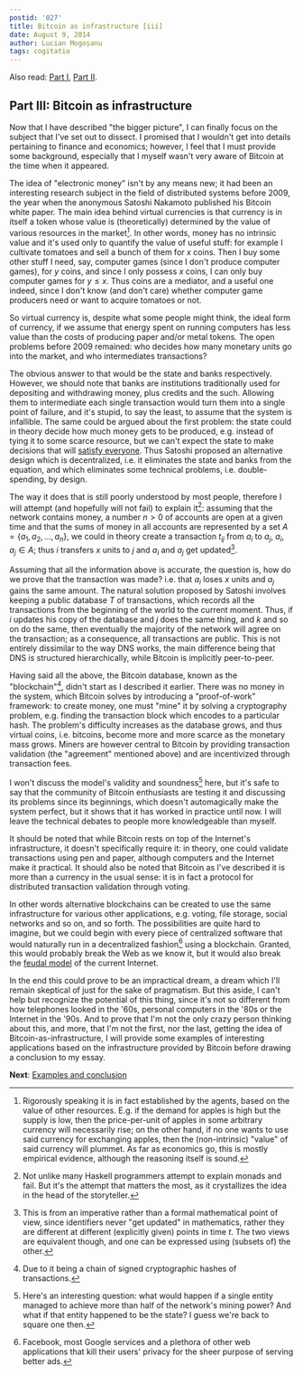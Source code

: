 ```yaml
---
postid: '027'
title: Bitcoin as infrastructure [iii]
date: August 9, 2014
author: Lucian Mogoșanu
tags: cogitatio
---
```


Also read: [Part I][1], [Part II][2].

## Part III: Bitcoin as infrastructure

Now that I have described "the bigger picture", I can finally focus on the
subject that I've set out to dissect. I promised that I wouldn't get into
details pertaining to finance and economics; however, I feel that I must
provide some background, especially that I myself wasn't very aware of Bitcoin
at the time when it appeared.

The idea of "electronic money" isn't by any means new; it had been an
interesting research subject in the field of distributed systems before 2009,
the year when the anonymous Satoshi Nakamoto published his Bitcoin white paper.
The main idea behind virtual currencies is that currency is in itself a token
whose value is (theoretically) determined by the value of various resources in
the market[^7]. In other words, money has no intrinsic value and it's used only
to quantify the value of useful stuff: for example I cultivate tomatoes and
sell a bunch of them for $x$ coins. Then I buy some other stuff I need, say,
computer games (since I don't produce computer games), for $y$ coins, and since
I only possess $x$ coins, I can only buy computer games for $y \leq x$. Thus
coins are a mediator, and a useful one indeed, since I don't know (and don't
care) whether computer game producers need or want to acquire tomatoes or not.

So virtual currency is, despite what some people might think, the ideal form of
currency, if we assume that energy spent on running computers has less value
than the costs of producing paper and/or metal tokens. The open problems before
2009 remained: who decides how many monetary units go into the market, and who
intermediates transactions?

The obvious answer to that would be the state and banks respectively. However,
we should note that banks are institutions traditionally used for depositing
and withdrawing money, plus credits and the such. Allowing them to intermediate
each single transaction would turn them into a single point of failure, and
it's stupid, to say the least, to assume that the system is infallible. The
same could be argued about the first problem: the state could in theory decide
how much money gets to be produced, e.g. instead of tying it to some scarce
resource, but we can't expect the state to make decisions that will [satisfy
everyone][3]. Thus Satoshi proposed an alternative design which is
decentralized, i.e. it eliminates the state and banks from the equation, and
which eliminates some technical problems, i.e. double-spending, by design.

The way it does that is still poorly understood by most people, therefore I
will attempt (and hopefully will not fail) to explain it[^8]: assuming that the
network contains money, a number $n > 0$ of accounts are open at a given time
and that the sums of money in all accounts are represented by a set
$A = \{a_1, a_2, \dots, a_n\}$, we could in theory create a transaction
$t_{ij}$ from $a_i$ to $a_j$, $a_i, a_j \in A$; thus $i$ transfers $x$ units to
$j$ and $a_i$ and $a_j$ get updated[^9].

Assuming that all the information above is accurate, the question is, how do we
prove that the transaction was made? i.e. that $a_i$ loses $x$ units and $a_j$
gains the same amount. The natural solution proposed by Satoshi involves
keeping a public database $T$ of transactions, which records all the
transactions from the beginning of the world to the current moment. Thus, if
$i$ updates his copy of the database and $j$ does the same thing, and $k$ and
so on do the same, then eventually the majority of the network will agree on
the transaction; as a consequence, all transactions are public. This is not
entirely dissimilar to the way DNS works, the main difference being that DNS is
structured hierarchically, while Bitcoin is implicitly peer-to-peer.

Having said all the above, the Bitcoin database, known as the
"blockchain"[^10], didn't start as I described it earlier. There was no money
in the system, which Bitcoin solves by introducing a "proof-of-work" framework:
to create money, one must "mine" it by solving a cryptography problem, e.g.
finding the transaction block which encodes to a particular hash. The problem's
difficulty increases as the database grows, and thus virtual coins, i.e.
bitcoins, become more and more scarce as the monetary mass grows. Miners are
however central to Bitcoin by providing transaction validation (the "agreement"
mentioned above) and are incentivized through transaction fees.

I won't discuss the model's validity and soundness[^11] here, but it's safe to
say that the community of Bitcoin enthusiasts are testing it and discussing its
problems since its beginnings, which doesn't automagically make the system
perfect, but it shows that it has worked in practice until now. I will leave
the technical debates to people more knowledgeable than myself.

It should be noted that while Bitcoin rests on top of the Internet's
infrastructure, it doesn't specifically require it: in theory, one could
validate transactions using pen and paper, although computers and the Internet
make it practical. It should also be noted that Bitcoin as I've described it is
more than a currency in the usual sense: it is in fact a protocol for
distributed transaction validation through voting.

In other words alternative blockchains can be created to use the same
infrastructure for various other applications, e.g. voting, file storage,
social networks and so on, and so forth. The possibilities are quite hard to
imagine, but we could begin with every piece of centralized software that would
naturally run in a decentralized fashion[^12] using a blockchain. Granted, this
would probably break the Web as we know it, but it would also break the [feudal
model][4] of the current Internet.

In the end this could prove to be an impractical dream, a dream which I'll
remain skeptical of just for the sake of pragmatism. But this aside, I can't
help but recognize the potential of this thing, since it's not so different
from how telephones looked in the '60s, personal computers in the '80s or the
Internet in the '90s. And to prove that I'm not the only crazy person thinking
about this, and more, that I'm not the first, nor the last, getting the idea of
Bitcoin-as-infrastructure, I will provide some examples of interesting
applications based on the infrastructure provided by Bitcoin before drawing a
conclusion to my essay.

**Next**: [Examples and conclusion][5]

[^7]: Rigorously speaking it is in fact established by the agents, based on the
value of other resources. E.g. if the demand for apples is high but the supply
is low, then the price-per-unit of apples in some arbitrary currency will
necessarily rise; on the other hand, if no one wants to use said currency for
exchanging apples, then the (non-intrinsic) "value" of said currency will
plummet. As far as economics go, this is mostly empirical evidence, although
the reasoning itself is sound.

[^8]: Not unlike many Haskell programmers attempt to explain monads and fail.
But it's the attempt that matters the most, as it crystallizes the idea in the
head of the storyteller.

[^9]: This is from an imperative rather than a formal mathematical point of
view, since identifiers never "get updated" in mathematics, rather they are
different at different (explicitly given) points in time $t$. The two views are
equivalent though, and one can be expressed using (subsets of) the other.

[^10]: Due to it being a chain of signed cryptographic hashes of transactions.

[^11]: Here's an interesting question: what would happen if a single entity
managed to achieve more than half of the network's mining power? And what if
that entity happened to be the state? I guess we're back to square one then.

[^12]: Facebook, most Google services and a plethora of other web applications
that kill their users' privacy for the sheer purpose of serving better ads.

[1]: /posts/y00/01f-bitcoin-as-infrastructure-i.html
[2]: /posts/y00/022-bitcoin-as-infrastructure-ii.html
[3]: /posts/y00/017-the-mechanics-of-socialism.html
[4]: https://www.schneier.com/blog/archives/2012/12/feudal_sec.html
[5]: /posts/y01/031-bitcoin-as-infrastructure-iv.html
